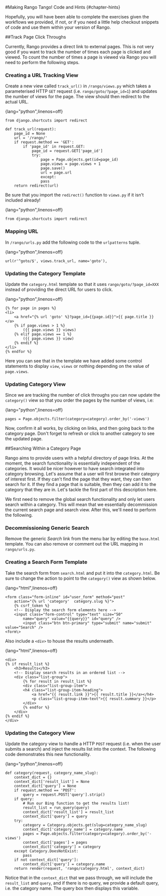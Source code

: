 #Making Rango Tango! Code and Hints {#chapter-hints}

Hopefully, you will have been able to complete the exercises given the
workflows we provided, if not, or if you need a little help checkout
snippets of code and use them within your version of Rango.

##Track Page Click Throughs

Currently, Rango provides a direct link to external pages. This is not
very good if you want to track the number of times each page is clicked
and viewed. To count the number of times a page is viewed via Rango you
will need to perform the following steps.

### Creating a URL Tracking View

Create a new view called `track_url()` in `/rango/views.py` which takes
a parameterised HTTP `GET` request (i.e. `rango/goto/?page_id=1`) and
updates the number of views for the page. The view should then redirect
to the actual URL.

{lang="python",linenos=off}

	from django.shortcuts import redirect
	
	def track_url(request):
		page_id = None
		url = '/rango/'
		if request.method == 'GET':
			if 'page_id' in request.GET:
				page_id = request.GET['page_id']
				try:
					page = Page.objects.get(id=page_id)
					page.views = page.views + 1
					page.save()
					url = page.url
					except:
					pass
		return redirect(url)


Be sure that you import the `redirect()` function to `views.py` if it
isn't included already!

{lang="python",linenos=off}

	from django.shortcuts import redirect


### Mapping URL

In `/rango/urls.py` add the following code to the `urlpatterns` tuple.

{lang="python",linenos=off}

	url(r'^goto/$', views.track_url, name='goto'),


### Updating the Category Template

Update the `category.html` template so that it uses
`rango/goto/?page_id=XXX` instead of providing the direct URL for users
to click.

{lang="python",linenos=off}

	{% for page in pages %}
	<li>
		<a href="{% url 'goto' %}?page_id={{page.id}}">{{ page.title }}</a>
		{% if page.views > 1 %}
			({{ page.views }} views)
		{% elif page.views == 1 %}
			({{ page.views }} view)
		{% endif %}
	</li>
	{% endfor %}


Here you can see that in the template we have added some control
statements to display `view`, `views` or nothing depending on the value
of `page.views`.

### Updating Category View

Since we are tracking the number of click throughs you can now update
the `category()` view so that you order the pages by the number of
views, i.e:

{lang="python",linenos=off}

	pages = Page.objects.filter(category=category).order_by('-views')

Now, confirm it all works, by clicking on links, and then going back to
the category page. Don't forget to refresh or click to another category
to see the updated page.

##Searching Within a Category Page

Rango aims to provide users with a helpful directory of page links. At
the moment, the search functionality is essentially independent of the
categories. It would be nicer however to have search integrated into
category browsing. Let's assume that a user will first browse their
category of interest first. If they can't find the page that they want,
they can then search for it. If they find a page that is suitable, then
they can add it to the category that they are in. Let's tackle the first
part of this description here.

We first need to remove the global search functionality and only let
users search within a category. This will mean that we essentially
decommission the current search page and search view. After this, we'll
need to perform the following.

### Decommissioning Generic Search

Remove the generic *Search* link from the menu bar by editing the
`base.html` template. You can also remove or comment out the URL mapping
in `rango/urls.py`.

### Creating a Search Form Template

Take the search form from `search.html` and put it into the
`category.html`. Be sure to change the action to point to the
`category()` view as shown below.

{lang="html",linenos=off}



	<form class="form-inline" id="user_form" method="post" 
		action="{% url 'category'  category.slug %}">
		{% csrf_token %}
		<!-- Display the search form elements here -->
		<input class="form-control" type="text" size="50" 
			name="query" value="{{query}}" id="query" />
			<input class="btn btn-primary" type="submit" name="submit" value="Search" />
	<form\>

Also include a `<div>` to house the results underneath.

{lang="html",linenos=off}



	<div>
	{% if result_list %}
		<h3>Results</h3>
		<!-- Display search results in an ordered list -->
		<div class="list-group">
			{% for result in result_list %}
			<div class="list-group-item">
			<h4 class="list-group-item-heading">
				<a href="{{ result.link }}">{{ result.title }}</a></h4>
				<p class="list-group-item-text">{{ result.summary }}</p>
			</div>
			{% endfor %}
		</div>
	{% endif %}
	</div>

### Updating the Category View

Update the category view to handle a HTTP `POST` request (i.e. when the
user submits a search) and inject the results list into the context. The
following code demonstrates this new functionality.

{lang="python",linenos=off}

	def category(request, category_name_slug):
		context_dict = {}
		context_dict['result_list'] = None
		context_dict['query'] = None
		if request.method == 'POST':
			query = request.POST['query'].strip()
		if query:
			# Run our Bing function to get the results list!
			result_list = run_query(query)
			context_dict['result_list'] = result_list
			context_dict['query'] = query
		try:
			category = Category.objects.get(slug=category_name_slug)
			context_dict['category_name'] = category.name
			pages = Page.objects.filter(category=category).order_by('-views')
			context_dict['pages'] = pages
			context_dict['category'] = category
		except Category.DoesNotExist:
			pass
		if not context_dict['query']:
			context_dict['query'] = category.name
		return render(request, 'rango/category.html', context_dict)

Notice that in the `context_dict` that we pass through, we will include
the `result_list` and `query`, and if there is no query, we provide a
default query, i.e. the category name. The query box then displays this
variable.
